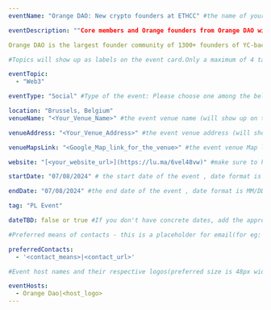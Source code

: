 ```yaml
---
eventName: "Orange DAO: New crypto founders at ETHCC" #the name of your track or event and its mandatory

eventDescription: ""Core members and Orange founders from Orange DAO will be at ETHCC. We are hosting an afternoon mixer to meet other Orange family IRL.

​​​Orange DAO is the largest founder community of 1300+ founders of YC-backed companies building and investing in the future of crypto. We seek to build, accelerate, and mentor the leading repeat founders in the web3 ecosystem."" #short description of your track or event limiting to 100-150 characters

#Topics will show up as labels on the event card.Only a maximum of 4 tags will be displayed on the event card. Some references for topics - Blockchain, Web3, Cryptocurrency, Tech Talks, Workshop, etc.

eventTopic: 
  - "Web3"

eventType: "Social" #Type of the event: Please choose one among the below options or just leave it blank

location: "Brussels, Belgium" 
venueName: "<Your_Venue_Name>" #the event venue name (will show up on the event card) or just leave it blank

venueAddress: "<Your_Venue_Address>" #the event venue address (will show up on a map) or just leave it blank

venueMapsLink: "<Google_Map_link_for_the_venue>" #the event venue Map link (will show up on a map) or just leave it blank

website: "[<your_website_url>](https://lu.ma/6vel48vw)" #make sure to have all the relevant information: dates, venue, program, ticketing (if any), etc. or just leave it blank

startDate: "07/08/2024" # the start date of the event , date format is MM/DD/YYYY eg: if it is February 16th 2023 => 02/16/2023

endDate: "07/08/2024" #the end date of the event , date format is MM/DD/YYYY eg: if it is February 18th 2023 => 02/18/2023

tag: "PL Event"

dateTBD: false or true #If you don't have concrete dates, add the approximate dates & set dateTBD: true.

#Preferred means of contacts - this is a placeholder for email(for eg:  - email|mailto:<email_id>) and other social handles like Twitter, LinkedIn, Discord, etc. (for eg.   - 'twitter|https://twitter.com/IPFS/status/1629199396700098560?s=20')

preferredContacts:
  - '<contact_means>|<contact_url>'

#Event host names and their respective logos(preferred size is 48px width, 48px height)-place the logo file on the path 'public/uploads' for eg.   - IPFS|ipfs-logo.png

eventHosts:
  - Orange Dao|<host_logo>
---
```

